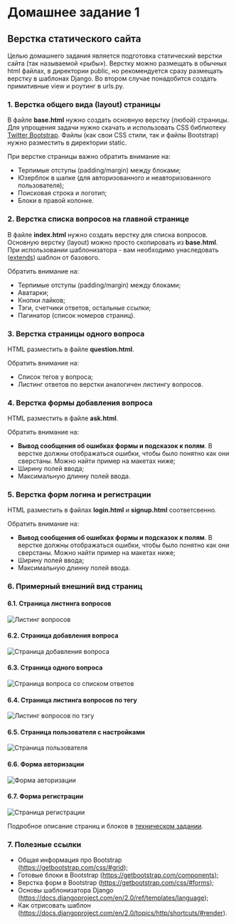# Домашнее задание 1

## Верстка статического сайта
Целью домашнего задания является подготовка статический верстки сайта (так называемой «рыбы»). Верстку можно размещать в обычных html файлах, в директории public, но рекомендуется сразу размещать верстку в шаблонах Django. Во втором случае понадобится создать примитивные view и роутинг в urls.py.

### 1. Верстка общего вида (layout) страницы
В файле **base.html** нужно создать основную верстку (любой) страницы. Для упрощения задачи нужно скачать и использовать CSS библиотеку [Twitter Bootstrap](https://getbootstrap.com/getting-started). Файлы (как свои CSS стили, так и файлы Bootstrap) нужно разместить в директории static.

При верстке страницы важно обратить внимание на:
- Терпимые отступы (padding/margin) между блоками;
- Юзерблок в шапке (для авторизованного и неавторизованного пользователя);
- Поисковая строка и логотип;
- Блоки в правой колонке.

### 2. Верстка списка вопросов на главной странице
B файле **index.html** нужно создать верстку для списка вопросов. Основную верстку (layout) можно просто скопировать из **base.html**. При использовании шаблонизатора - вам необходимо унаследовать ([extends](https://docs.djangoproject.com/en/2.0/ref/templates/builtins/#std:templatetag-extends)) шаблон от базового.

Обратить внимание на:
- Терпимые отступы (padding/margin) между блоками;
- Аватарки;
- Кнопки лайков;
- Тэги, счетчики ответов, остальные ссылки;
- Пагинатор (список номеров страниц).

### 3. Верстка страницы одного вопроса
HTML разместить в файле **question.html**.

Обратить внимание на:
- Список тегов у вопроса;
- Листинг ответов по верстки аналогичен листингу вопросов.

### 4. Верстка формы добавления вопроса
HTML разместить в файле **ask.html**.

Обратить внимание на:
- **Вывод сообщения об ошибках формы и подсказок к полям**. В верстке должны отображаться ошибки, чтобы было понятно как они сверстаны. Можно найти пример на макетах ниже;
- Ширину полей ввода;
- Максимальную длинну полей ввода.

### 5. Верстка форм логина и регистрации
HTML разместить в файлах **login.html** и **signup.html** соответсвенно.

Обратить внимание на:
- **Вывод сообщения об ошибках формы и подсказок к полям**. В верстке должны отображаться ошибки, чтобы было понятно как они сверстаны. Можно найти пример на макетах ниже;
- Ширину полей ввода;
- Максимальную длинну полей ввода.

### 6. Примерный внешний вид страниц

#### 6.1. Страница листинга вопросов

  ![Листинг вопросов](../img/main.png)

#### 6.2. Страница добавления вопроса

  ![Страница добавления вопроса](../img/ask.png)

#### 6.3. Страница одного вопроса

  ![Страница вопроса со списком ответов](../img/single.png)

#### 6.4. Страница листинга вопросов по тегу

  ![Листинг вопросов по тэгу](../img/tags.png)

#### 6.5. Страница пользователя с настройками

  ![Страница пользователя](../img/settings.png)

#### 6.6. Форма авторизации

  ![Форма авторизации](../img/login.png)

#### 6.7.  Форма регистрации

  ![Страница регистрации](../img/reg.png)

Подробное описание страниц и блоков в [техническом задании](technical_details.pdf).

### 7. Полезные ссылки
- Общая информация про Bootstrap (https://getbootstrap.com/css/#grid);
- Готовые блоки в Bootstrap (https://getbootstrap.com/components);
- Верстка форм в Bootstrap (https://getbootstrap.com/css/#forms);
- Основы шаблонизатора Django (https://docs.djangoproject.com/en/2.0/ref/templates/language);
- Как отрисовать шаблон (https://docs.djangoproject.com/en/2.0/topics/http/shortcuts/#render).
